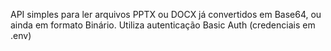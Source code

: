 API simples para ler arquivos PPTX ou DOCX já convertidos em Base64, ou ainda em formato Binário. 
Utiliza autenticação Basic Auth (credenciais em .env)
